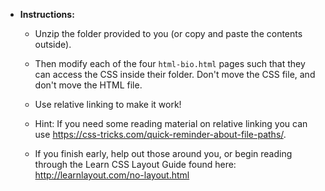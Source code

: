   * **Instructions:**

    * Unzip the folder provided to you (or copy and paste the contents outside).

    * Then modify each of the four `html-bio.html` pages such that they can access the CSS inside their folder. Don't move the CSS file, and don't move the HTML file.

    * Use relative linking to make it work!

    * Hint: If you need some reading material on relative linking you can use <https://css-tricks.com/quick-reminder-about-file-paths/>.

    * If you finish early, help out those around you, or begin reading through the Learn CSS Layout Guide found here: <http://learnlayout.com/no-layout.html>
